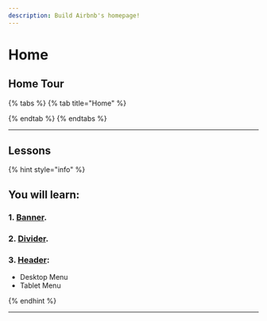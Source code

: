 ```yaml
---
description: Build Airbnb's homepage!
---
```


# Home

## Home Tour

{% tabs %}
{% tab title="Home" %}

{% endtab %}
{% endtabs %}

***





## Lessons

{% hint style="info" %}
## You will learn:



### 1. [Banner](banner.md).



### 2. [Divider](divider.md).



### 3. [Header](header/):

* Desktop Menu
* Tablet Menu


{% endhint %}

***
